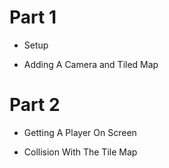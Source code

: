 Part 1
======

+ Setup

+ Adding A Camera and Tiled Map

Part 2
======

+ Getting A Player On Screen

+ Collision With The Tile Map
